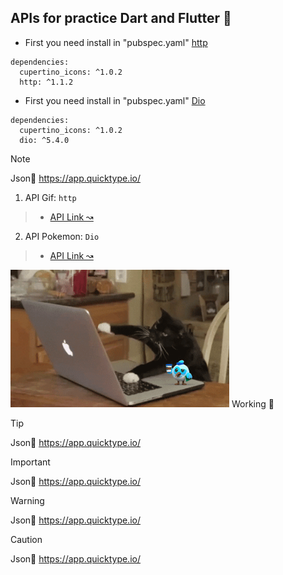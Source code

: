 ## APIs for practice Dart and Flutter 💙 

- First you need install in "pubspec.yaml" [http](https://pub.dev/packages/http)  
```
dependencies:
  cupertino_icons: ^1.0.2
  http: ^1.1.2
```
- First you need install in "pubspec.yaml" [Dio](https://pub.dev/packages/dio/versions) 
``` 
dependencies:
  cupertino_icons: ^1.0.2
  dio: ^5.4.0
```

> [!NOTE]
> Json👷 https://app.quicktype.io/

1. API Gif: ``http``
>- [API Link ↝](https://developers.giphy.com/)

2. API Pokemon: ``Dio``
>- [API Link ↝](https://pokeapi.co/)

<p align=""><img src="IMG/@bastndev.gif"  width="350"> Working 👷</p>



> [!TIP]
> Json👷 https://app.quicktype.io/

> [!IMPORTANT]
> Json👷 https://app.quicktype.io/

> [!WARNING]
> Json👷 https://app.quicktype.io/

> [!CAUTION]
> Json👷 https://app.quicktype.io/



